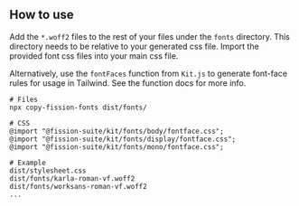 ## How to use

Add the `*.woff2` files to the rest of your files under the `fonts` directory. This directory needs to be relative to your generated css file. Import the provided font css files into your main css file.

Alternatively, use the `fontFaces` function from `Kit.js` to generate font-face rules for usage in Tailwind. See the function docs for more info.



```shell
# Files
npx copy-fission-fonts dist/fonts/

# CSS
@import "@fission-suite/kit/fonts/body/fontface.css";
@import "@fission-suite/kit/fonts/display/fontface.css";
@import "@fission-suite/kit/fonts/mono/fontface.css";

# Example
dist/stylesheet.css
dist/fonts/karla-roman-vf.woff2
dist/fonts/worksans-roman-vf.woff2
...
```
